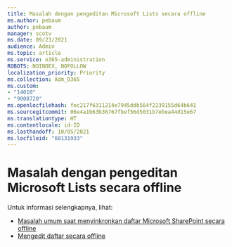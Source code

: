 ```yaml
---
title: Masalah dengan pengeditan Microsoft Lists secara offline
ms.author: pebaum
author: pebaum
manager: scotv
ms.date: 09/23/2021
audience: Admin
ms.topic: article
ms.service: o365-administration
ROBOTS: NOINDEX, NOFOLLOW
localization_priority: Priority
ms.collection: Adm_O365
ms.custom:
- "14010"
- "9008720"
ms.openlocfilehash: fec217f6311214e7945ddb564f2239155d64b641
ms.sourcegitcommit: 06e4a1b63b36767fbef56d5031b7ebea44d15e67
ms.translationtype: HT
ms.contentlocale: id-ID
ms.lasthandoff: 10/05/2021
ms.locfileid: "60131933"
---
```

# <a name="issues-with-editing-microsoft-lists-offline"></a>Masalah dengan pengeditan Microsoft Lists secara offline

Untuk informasi selengkapnya, lihat:

- [Masalah umum saat menyinkronkan daftar Microsoft SharePoint secara offline](https://docs.microsoft.com/sharepoint/troubleshoot/lists-and-libraries/common-sync-issues)
- [Mengedit daftar secara offline](https://support.microsoft.com/office/edit-lists-offline-41403c3e-1795-4e07-b56b-ae591cbde2f9)
